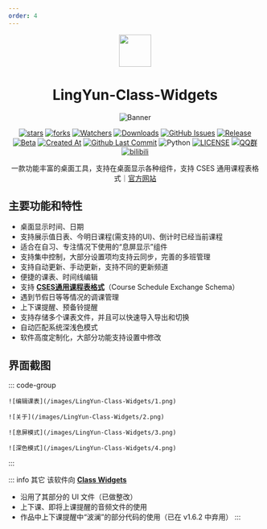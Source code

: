 ```yaml
---
order: 4
---
```


<div align="center">

<img src="/icon/LingYun-Class-Widgets.png" width="64"/>

# LingYun-Class-Widgets

<ArticleMetadata />

![Banner](/images/LingYun-Class-Widgets/banner.png)

[![stars](https://img.shields.io/github/stars/Yamikani-Flipped/LingYun-Class-Widgets?label=Stars)](https://github.com/Yamikani-Flipped/LingYun-Class-Widgets) [![forks](https://img.shields.io/github/forks/Yamikani-Flipped/LingYun-Class-Widgets?label=Forks)](https://github.com/Yamikani-Flipped/LingYun-Class-Widgets) [![Watchers](https://img.shields.io/github/watchers/Yamikani-Flipped/LingYun-Class-Widgets?style=social)](https://github.com/Yamikani-Flipped/LingYun-Class-Widgets/watchers) [![Downloads](https://img.shields.io/github/downloads/Yamikani-Flipped/LingYun-Class-Widgets/total?style=social&label=Downloads&logo=github)](https://github.com/Yamikani-Flipped/LingYun-Class-Widgets/releases/latest) [![GitHub Issues](https://img.shields.io/github/issues-search/Yamikani-Flipped/LingYun-Class-Widgets?query=is%3Aopen&style=flat&logo=github&label=Issues&color=%233fb950)](https://github.com/Yamikani-Flipped/LingYun-Class-Widgets/issues) [![Release](https://img.shields.io/github/v/release/Yamikani-Flipped/LingYun-Class-Widgets?style=flat&color=%233fb950&label=正式版)](https://github.com/Yamikani-Flipped/LingYun-Class-Widgets/releases/latest)  [![Beta](https://img.shields.io/github/v/release/Yamikani-Flipped/LingYun-Class-Widgets?include_prereleases&style=flat&label=测试版)](https://github.com/Yamikani-Flipped/LingYun-Class-Widgets/releases) [![Created At](https://img.shields.io/github/created-at/Yamikani-Flipped/LingYun-Class-Widgets)](https://github.com/Yamikani-Flipped/LingYun-Class-Widgets) [![Github Last Commit](https://img.shields.io/github/last-commit/Yamikani-Flipped/LingYun-Class-Widgets)](https://github.com/Yamikani-Flipped/LingYun-Class-Widgets/commits/main/) ![Python](https://img.shields.io/badge/Python-3776AB?logo=python&logoColor=white&style=flat) [![LICENSE](https://img.shields.io/badge/License-GPL--3.0-red.svg "LICENSE")](https://github.com/Yamikani-Flipped/LingYun-Class-Widgets/blob/main/LICENSE) [![QQ群](https://img.shields.io/badge/-QQ%E7%BE%A4%EF%BD%9C917509031-blue?style=flat&logo=QQ)](https://qm.qq.com/q/BDeDL7K8kE) [![bilibili](https://img.shields.io/badge/-UP%E4%B8%BB%EF%BD%9C%E7%8E%8B%E6%A3%8B%E7%88%B1%E7%A7%91%E6%8A%80-%23FB7299?style=flat&logo=bilibili)](https://space.bilibili.com/627622081)

一款功能丰富的桌面工具，支持在桌面显示各种组件，支持 CSES 通用课程表格式｜[官方网站](https://lingyun-6e2.pages.dev/)

</div>

<GitHubCard owner="Yamikani-Flipped" repo="LingYun-Class-Widgets" />

## 主要功能和特性
- 桌面显示时间、日期
- 支持展示值日表、今明日课程(需支持的UI)、倒计时已经当前课程
- 适合在自习、专注情况下使用的“息屏显示”组件
- 支持集中控制，大部分设置项均支持云同步，完善的多班管理
- 支持自动更新、手动更新，支持不同的更新频道
- 便捷的课表、时间线编辑
- 支持 [**CSES通用课程表格式**](https://github.com/SmartTeachCN/CSES)（Course Schedule Exchange Schema）
- 遇到节假日等等情况的调课管理
- 上下课提醒、预备铃提醒
- 支持存储多个课表文件，并且可以快速导入导出和切换
- 自动匹配系统深浅色模式
- 软件高度定制化，大部分功能支持设置中修改

## 界面截图

::: code-group

```md:img [编辑课表]
![编辑课表](/images/LingYun-Class-Widgets/1.png)
```

```md:img [关于]
![关于](/images/LingYun-Class-Widgets/2.png)
```

```md:img [息屏模式]
![息屏模式](/images/LingYun-Class-Widgets/3.png)
```

```md:img [深色模式]
![深色模式](/images/LingYun-Class-Widgets/4.png)
```

:::

::: info 其它
该软件向 [**Class Widgets**](https://github.com/Class-Widgets/Class-Widgets)

- 沿用了其部分的 UI 文件（已做整改）
- 上下课、即将上课提醒的音频文件的使用
- 作品中上下课提醒中“波澜”的部分代码的使用（已在 v1.6.2 中弃用）
:::